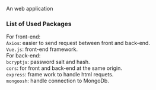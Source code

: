 An web application
### List of Used Packages
For front-end:  
`Axios`: easier to send request between front and back-end.  
`Vue.js`: front-end framework.  
For back-end:  
`bcryptjs`: password salt and hash.  
`cors`: for front and back-end at the same origin.  
`express`: frame work to handle html requets.  
`mongoosh`: handle connection to MongoDb.  
